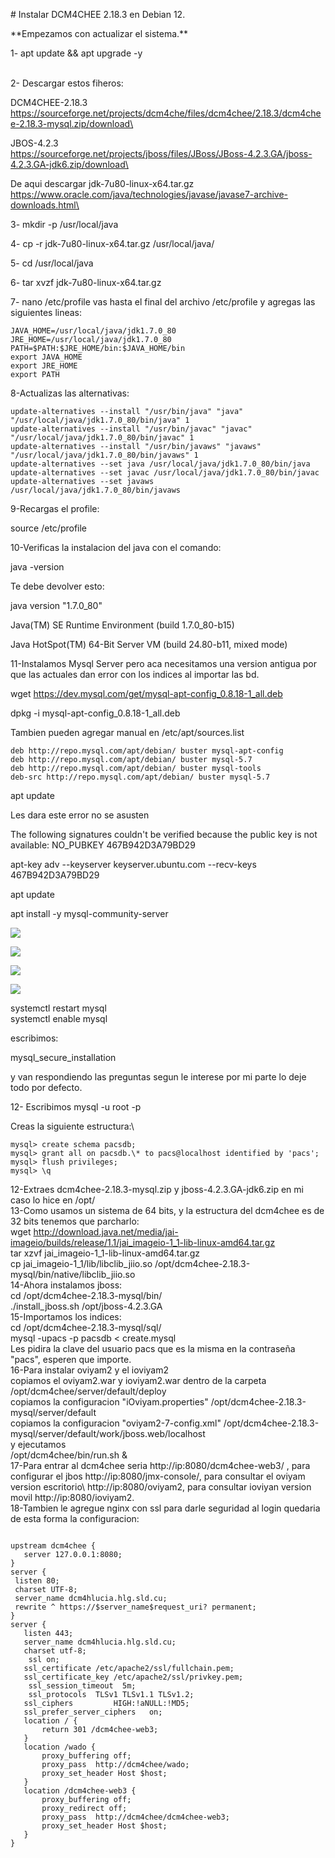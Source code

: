 \# Instalar DCM4CHEE 2.18.3 en Debian 12.

\*\*Empezamos con actualizar el sistema.\*\*

1- apt update && apt upgrade -y

   
2- Descargar estos fiheros:

DCM4CHEE-2.18.3   
https://sourceforge.net/projects/dcm4che/files/dcm4chee/2.18.3/dcm4chee-2.18.3-mysql.zip/download\

JBOS-4.2.3  
https://sourceforge.net/projects/jboss/files/JBoss/JBoss-4.2.3.GA/jboss-4.2.3.GA-jdk6.zip/download\

De aqui descargar jdk-7u80-linux-x64.tar.gz  
https://www.oracle.com/java/technologies/javase/javase7-archive-downloads.html\

3- mkdir -p /usr/local/java

4- cp -r jdk-7u80-linux-x64.tar.gz /usr/local/java/

5- cd /usr/local/java

6- tar xvzf jdk-7u80-linux-x64.tar.gz

7- nano /etc/profile vas hasta el final del archivo /etc/profile y agregas las siguientes lineas:

```plaintext
JAVA_HOME=/usr/local/java/jdk1.7.0_80
JRE_HOME=/usr/local/java/jdk1.7.0_80 
PATH=$PATH:$JRE_HOME/bin:$JAVA_HOME/bin
export JAVA_HOME
export JRE_HOME
export PATH
```

8-Actualizas las alternativas:

```plaintext
update-alternatives --install "/usr/bin/java" "java" "/usr/local/java/jdk1.7.0_80/bin/java" 1
update-alternatives --install "/usr/bin/javac" "javac" "/usr/local/java/jdk1.7.0_80/bin/javac" 1
update-alternatives --install "/usr/bin/javaws" "javaws" "/usr/local/java/jdk1.7.0_80/bin/javaws" 1
update-alternatives --set java /usr/local/java/jdk1.7.0_80/bin/java
update-alternatives --set javac /usr/local/java/jdk1.7.0_80/bin/javac
update-alternatives --set javaws /usr/local/java/jdk1.7.0_80/bin/javaws
```

9-Recargas el profile:

source /etc/profile

10-Verificas la instalacion del java con el comando:

java -version

Te debe devolver esto:

java version "1.7.0\_80"

Java(TM) SE Runtime Environment (build 1.7.0\_80-b15)

Java HotSpot(TM) 64-Bit Server VM (build 24.80-b11, mixed mode)

11-Instalamos Mysql Server pero aca necesitamos una version antigua por que las actuales dan error con los indices al importar las bd.

wget https://dev.mysql.com/get/mysql-apt-config_0.8.18-1_all.deb

dpkg -i mysql-apt-config\_0.8.18-1\_all.deb

Tambien pueden agregar manual en /etc/apt/sources.list

```plaintext
deb http://repo.mysql.com/apt/debian/ buster mysql-apt-config
deb http://repo.mysql.com/apt/debian/ buster mysql-5.7
deb http://repo.mysql.com/apt/debian/ buster mysql-tools
deb-src http://repo.mysql.com/apt/debian/ buster mysql-5.7
```

apt update

Les dara este error no se asusten

The following signatures couldn't be verified because the public key is not available: NO\_PUBKEY 467B942D3A79BD29

apt-key adv --keyserver keyserver.ubuntu.com --recv-keys 467B942D3A79BD29

apt update

apt install -y mysql-community-server

![](https://33333.cdn.cke-cs.com/kSW7V9NHUXugvhoQeFaf/images/b04eab2f4ff64abec1b64ece8e9b51112ce0c0981757432b.webp)

![](https://33333.cdn.cke-cs.com/kSW7V9NHUXugvhoQeFaf/images/faab8ba82a73e95a86127ab62e35a5704374ee6c1b5c1280.webp)

![](https://33333.cdn.cke-cs.com/kSW7V9NHUXugvhoQeFaf/images/8a10b2841580ece18c891f996be499d0184d9968400735e4.webp)

![](https://33333.cdn.cke-cs.com/kSW7V9NHUXugvhoQeFaf/images/ce024880e94d4aae8dd94a3dfb45a5341b8bae2c352c3f57.webp)

systemctl restart mysql  
systemctl enable mysql

escribimos: 

mysql\_secure\_installation

y van respondiendo las preguntas segun le interese por mi parte lo deje todo por defecto.

12- Escribimos mysql -u root -p

Creas la siguiente estructura:\\

```plaintext
mysql> create schema pacsdb;
mysql> grant all on pacsdb.\* to pacs@localhost identified by 'pacs';
mysql> flush privileges;
mysql> \q
```

12-Extraes dcm4chee-2.18.3-mysql.zip y jboss-4.2.3.GA-jdk6.zip en mi caso lo hice en /opt/  
13-Como usamos un sistema de 64 bits, y la estructura del dcm4chee es de 32 bits tenemos que parcharlo:  
wget http://download.java.net/media/jai-imageio/builds/release/1.1/jai_imageio-1_1-lib-linux-amd64.tar.gz  
tar xzvf jai\_imageio-1\_1-lib-linux-amd64.tar.gz  
cp jai\_imageio-1\_1/lib/libclib\_jiio.so /opt/dcm4chee-2.18.3-mysql/bin/native/libclib\_jiio.so  
14-Ahora instalamos jboss:  
cd /opt/dcm4chee-2.18.3-mysql/bin/    
./install\_jboss.sh /opt/jboss-4.2.3.GA  
15-Importamos los indices:  
cd /opt/dcm4chee-2.18.3-mysql/sql/   
mysql -upacs -p pacsdb \< create.mysql  
Les pidira la clave del usuario pacs que es la misma en la contraseña "pacs", esperen que importe.  
16-Para instalar oviyam2 y el ioviyam2  
copiamos el oviyam2.war y ioviyam2.war dentro de la carpeta /opt/dcm4chee/server/default/deploy  
copiamos la configuracion "iOviyam.properties" /opt/dcm4chee-2.18.3-mysql/server/default  
copiamos la configuracion "oviyam2-7-config.xml" /opt/dcm4chee-2.18.3-mysql/server/default/work/jboss.web/localhost  
y ejecutamos  
/opt/dcm4chee/bin/run.sh &  
17-Para entrar al dcm4chee seria http://ip:8080/dcm4chee-web3/ , para configurar el jbos http://ip:8080/jmx-console/, para consultar el oviyam version escritorio\\ http://ip:8080/oviyam2, para consultar ioviyan version movil http://ip:8080/ioviyam2.  
18-Tambien le agregue nginx con ssl para darle seguridad al login quedaria de esta forma la configuracion:

```plaintext

upstream dcm4chee {
   server 127.0.0.1:8080;
}
server {
 listen 80;
 charset UTF-8;
 server_name dcm4hlucia.hlg.sld.cu;
 rewrite ^ https://$server_name$request_uri? permanent;      
}
server {
   listen 443;
   server_name dcm4hlucia.hlg.sld.cu;
   charset utf-8;
    ssl on;
   ssl_certificate /etc/apache2/ssl/fullchain.pem;
   ssl_certificate_key /etc/apache2/ssl/privkey.pem;
    ssl_session_timeout  5m;
    ssl_protocols  TLSv1 TLSv1.1 TLSv1.2;
   ssl_ciphers         HIGH:!aNULL:!MD5;
   ssl_prefer_server_ciphers   on;
   location / {
       return 301 /dcm4chee-web3;
   }
   location /wado {
       proxy_buffering off;
       proxy_pass  http://dcm4chee/wado;
       proxy_set_header Host $host;
   }
   location /dcm4chee-web3 {
       proxy_buffering off;
       proxy_redirect off;
       proxy_pass  http://dcm4chee/dcm4chee-web3;
       proxy_set_header Host $host;
   }    
}
```
